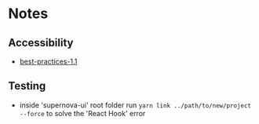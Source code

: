 # Notes

## Accessibility

- [best-practices-1.1](https://www.w3.org/TR/wai-aria-practices-1.1/)

## Testing

- inside 'supernova-ui' root folder run `yarn link ../path/to/new/project --force`
  to solve the 'React Hook' error
